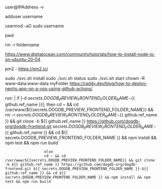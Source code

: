 user@IPAddress -v

adduser username

usermod -aG sudo username

pwd

rm -r foldername

https://www.digitalocean.com/community/tutorials/how-to-install-node-js-on-ubuntu-20-04

pm2 - https://pm2.io/

sudo ./svc.sh install
sudo ./svc.sh status
sudo ./svc.sh start
chown -R www-data:www-data myFolder
https://raddy.dev/blog/how-to-deploy-nextjs-app-on-a-vps-using-github-actions/

run: |
if [-d ${{secrets.DOGDB_PREVIEW_FRONTEND_FOLDER_NAME}}-${{ github.ref_name }}]; then
cd ~ && cd /var/www/${{secrets.DOGDB_PREVIEW_FRONTEND_FOLDER_NAME}} && rm -r ${{secrets.DOGDB_PREVIEW_FRONTEND_FOLDER_NAME}}-${{ github.ref_name }} && git clone -b ${{ github.ref_name }} https://github.com/dogdb-org/dogdb-frontend.git ${{ secrets.DOGDB_PREVIEW_FRONTEND_FOLDER_NAME }}-${{ github.ref_name }} && cd ${{ secrets.DOGDB_PREVIEW_FRONTEND_FOLDER_NAME }} && npm install && npm test && npm run build

                      else
                      cd ~ && cd /var/www/${{secrets.DOGDB_PREVIEW_FRONTEND_FOLDER_NAME}} && git clone -b ${{ github.ref_name }} https://github.com/dogdb-org/dogdb-frontend.git ${{ secrets.DOGDB_PREVIEW_FRONTEND_FOLDER_NAME }}-${{ github.ref_name }} && cd ${{ secrets.DOGDB_PREVIEW_FRONTEND_FOLDER_NAME }} && npm install && npm test && npm run build
